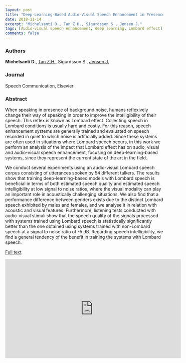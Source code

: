 ```yaml
---
layout: post
title: "Deep-Learning-Based Audio-Visual Speech Enhancement in Presence of Lombard Effect"
date: 2018-11-14
excerpt: "Michelsanti D., Tan Z.H., Sigurdsson S., Jensen J."
tags: [Audio-visual speech enhancement, deep learning, Lombard effect]
comments: false
---
```


### Authors

**Michelsanti D.**, [Tan Z.H.](http://kom.aau.dk/~zt/), Sigurdsson S., [Jensen J.](http://kom.aau.dk/~jje/)

### Journal

Speech Communication, Elsevier

### Abstract

When speaking in presence of background noise, humans reflexively change their way of speaking in order to improve the intelligibility of their speech. This reflex is known as Lombard effect. Collecting speech in Lombard conditions is usually hard and costly. For this reason, speech enhancement systems are generally trained and evaluated on speech recorded in quiet to which noise is artificially added. Since these systems are often used in situations where Lombard speech occurs, in this work we perform an analysis of the impact that Lombard effect has on audio, visual and audio-visual speech enhancement, focusing on deep-learning-based systems, since they represent the current state of the art in the field.

We conduct several experiments using an audio-visual Lombard speech corpus consisting of utterances spoken by 54 different talkers. The results show that training deep-learning-based models with Lombard speech is beneficial in terms of both estimated speech quality and estimated speech intelligibility at low signal to noise ratios, where the visual modality can play an important role in acoustically challenging situations. We also find that a performance difference between genders exists due to the distinct Lombard speech exhibited by males and females, and we analyse it in relation with acoustic and visual features. Furthermore, listening tests conducted with audio-visual stimuli show that the speech quality of the signals processed with systems trained using Lombard speech is statistically significantly better than the one obtained using systems trained with non-Lombard speech at a signal to noise ratio of -5 dB. Regarding speech intelligibility, we find a general tendency of the benefit in training the systems with Lombard speech.

[Full text](https://arxiv.org/abs/1905.12605)

<iframe width="560" height="315" src="https://www.youtube.com/embed/IRlaU0EMeOg" frameborder="0"> </iframe>

